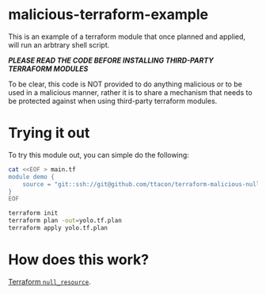 malicious-terraform-example
=====

This is an example of a terraform module that once planned and applied, will
run an arbtrary shell script.

***PLEASE READ THE CODE BEFORE INSTALLING THIRD-PARTY TERRAFORM MODULES***

To be clear, this code is NOT provided to do anything malicious or to be used in
a malicious manner, rather it is to share a mechanism that needs to be protected
against when using third-party terraform modules.

# Trying it out
To try this module out, you can simple do the following:

```sh
cat <<EOF > main.tf
module demo {
    source = "git::ssh://git@github.com/ttacon/terraform-malicious-null-resource.git?ref=v1.0.0"
}
EOF

terraform init
terraform plan -out=yolo.tf.plan
terraform apply yolo.tf.plan
```

# How does this work?
[Terraform `null_resource`](https://www.terraform.io/docs/provisioners/null_resource.html).

<more details to be added>